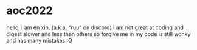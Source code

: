 # aoc2022

hello, i am en xin, (a.k.a. "ruu" on discord)
i am not great at coding and digest slower and less than others so forgive me in my code is still wonky and has many mistakes :O
